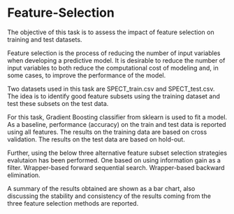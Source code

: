 # Feature-Selection
The objective of this task is to assess the impact of feature selection on training and test datasets. 

Feature selection is the process of reducing the number of input variables when developing a predictive model.
It is desirable to reduce the number of input variables to both reduce the computational cost of modeling and, in some cases,
to improve the performance of the model.

Two datasets used in this task are SPECT_train.csv and SPECT_test.csv.
The idea is to identify good feature subsets using the training dataset and test these subsets on the test data.

For this task, Gradient Boosting classifier from sklearn is used to fit a model. As a baseline, performance (accuracy) on the train and test data is reported using all features. The results on the training data are based on cross validation. The results on the test data are based on hold-out.

Further, using the below three alternative feature subset selection strategies evalutaion has been performed.
One based on using information gain as a filter.
Wrapper-based forward sequential search.
Wrapper-based backward elimination.

A summary of the results obtained are shown as a bar chart, also discussing the stability and consistency of the results coming from the three feature selection methods are reported. 

